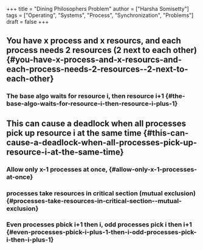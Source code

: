 +++
title = "Dining Philosophers Problem"
author = ["Harsha Somisetty"]
tags = ["Operating", "Systems", "Process", "Synchronization", "Problems"]
draft = false
+++

## You have x process and x resourcs, and each process needs 2 resources (2 next to each other) {#you-have-x-process-and-x-resourcs-and-each-process-needs-2-resources--2-next-to-each-other}


### The base algo waits for resource i, then resource i+1 {#the-base-algo-waits-for-resource-i-then-resource-i-plus-1}


## This can cause a deadlock when all processes pick up resource i at the same time {#this-can-cause-a-deadlock-when-all-processes-pick-up-resource-i-at-the-same-time}


### Allow only x-1 processes at once, {#allow-only-x-1-processes-at-once}


### processes take resources in critical section (mutual exclusion) {#processes-take-resources-in-critical-section--mutual-exclusion}


### Even processes pbick i+1 then i, odd processes pick i then i+1 {#even-processes-pbick-i-plus-1-then-i-odd-processes-pick-i-then-i-plus-1}